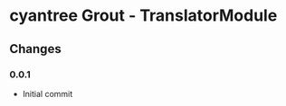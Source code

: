 cyantree Grout - TranslatorModule
=================================

Changes
-------

### 0.0.1

-   Initial commit
